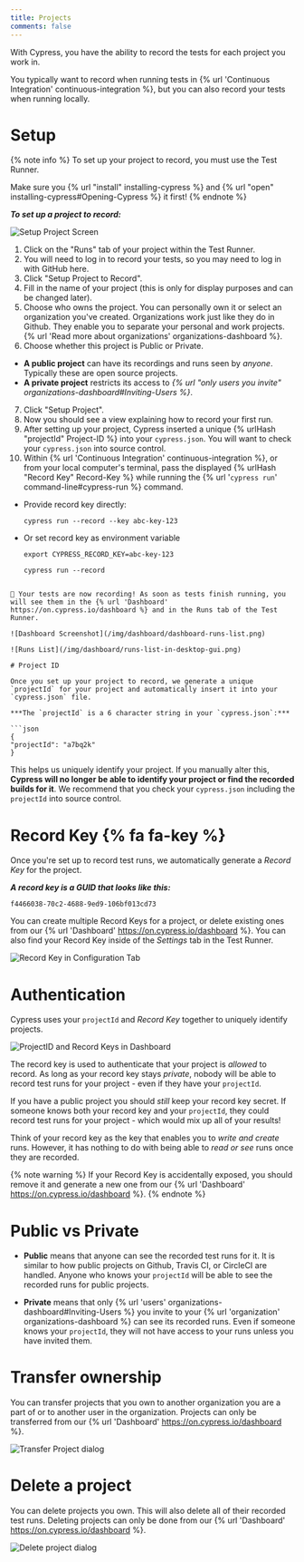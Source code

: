 ```yaml
---
title: Projects
comments: false
---
```


With Cypress, you have the ability to record the tests for each project you work in.

You typically want to record when running tests in {% url 'Continuous Integration' continuous-integration %}, but you can also record your tests when running locally.

# Setup

{% note info %}
To set up your project to record, you must use the Test Runner.

Make sure you {% url "install" installing-cypress %} and {% url "open" installing-cypress#Opening-Cypress %} it first!
{% endnote %}

***To set up a project to record:***

![Setup Project Screen](/img/dashboard/setup-to-record.gif)

1. Click on the "Runs" tab of your project within the Test Runner.
2. You will need to log in to record your tests, so you may need to log in with GitHub here.
3. Click "Setup Project to Record".
4. Fill in the name of your project (this is only for display purposes and can be changed later).
5. Choose who owns the project. You can personally own it or select an organization you've created. Organizations work just like they do in Github. They enable you to separate your personal and work projects. {% url 'Read more about organizations' organizations-dashboard %}.
6. Choose whether this project is Public or Private.
  - **A public project** can have its recordings and runs seen by *anyone*. Typically these are open source projects.
  - **A private project** restricts its access to *{% url "only users you invite" organizations-dashboard#Inviting-Users %}*.
7. Click "Setup Project".
8. Now you should see a view explaining how to record your first run.
9. After setting up your project, Cypress inserted a unique {% urlHash "projectId" Project-ID %} into your `cypress.json`. You will want to check your `cypress.json` into source control.
10. Within {% url 'Continuous Integration' continuous-integration %}, or from your local computer's terminal, pass the displayed {% urlHash "Record Key" Record-Key %} while running the {% url '`cypress run`' command-line#cypress-run %} command.
  - Provide record key directly:
    ```shell
    cypress run --record --key abc-key-123
    ```

  - Or set record key as environment variable
    ```shell
    export CYPRESS_RECORD_KEY=abc-key-123
    ```
    ```shell
    cypress run --record
  ```

🎉 Your tests are now recording! As soon as tests finish running, you will see them in the {% url 'Dashboard' https://on.cypress.io/dashboard %} and in the Runs tab of the Test Runner.

![Dashboard Screenshot](/img/dashboard/dashboard-runs-list.png)

![Runs List](/img/dashboard/runs-list-in-desktop-gui.png)

# Project ID

Once you set up your project to record, we generate a unique `projectId` for your project and automatically insert it into your `cypress.json` file.

***The `projectId` is a 6 character string in your `cypress.json`:***

```json
{
  "projectId": "a7bq2k"
}
```

This helps us uniquely identify your project. If you manually alter this, **Cypress will no longer be able to identify your project or find the recorded builds for it**. We recommend that you check your `cypress.json` including the `projectId` into source control.

# Record Key {% fa fa-key %}

Once you're set up to record test runs, we automatically generate a *Record Key* for the project.

***A record key is a GUID that looks like this:***

```text
f4466038-70c2-4688-9ed9-106bf013cd73
```

You can create multiple Record Keys for a project, or delete existing ones from our {% url 'Dashboard' https://on.cypress.io/dashboard %}. You can also find your Record Key inside of the *Settings* tab in the Test Runner.

![Record Key in Configuration Tab](/img/dashboard/record-key-shown-in-desktop-gui-configuration.png)

# Authentication

Cypress uses your `projectId` and *Record Key* together to uniquely identify projects.

![ProjectID and Record Keys in Dashboard](/img/dashboard/project-id-and-record-key-shown-in-dashboard.png)

The record key is used to authenticate that your project is *allowed* to record. As long as your record key stays *private*, nobody will be able to record test runs for your project - even if they have your `projectId`.

If you have a public project you should *still* keep your record key secret. If someone knows both your record key and your `projectId`, they could record test runs for your project - which would mix up all of your results!

Think of your record key as the key that enables you to *write and create* runs. However, it has nothing to do with being able to *read or see* runs once they are recorded.

{% note warning  %}
If your Record Key is accidentally exposed, you should remove it and generate a new one from our {% url 'Dashboard' https://on.cypress.io/dashboard %}.
{% endnote %}

# Public vs Private

- **Public** means that anyone can see the recorded test runs for it. It is similar to how public projects on Github, Travis CI, or CircleCI are handled. Anyone who knows your `projectId` will be able to see the recorded runs for public projects.

- **Private** means that only {% url 'users' organizations-dashboard#Inviting-Users %} you invite to your {% url 'organization' organizations-dashboard %} can see its recorded runs. Even if someone knows your `projectId`, they will not have access to your runs unless you have invited them.

# Transfer ownership

You can transfer projects that you own to another organization you are a part of or to another user in the organization. Projects can only be transferred from our {% url 'Dashboard' https://on.cypress.io/dashboard %}.

![Transfer Project dialog](/img/dashboard/transfer-ownership-of-project-dialog.png)

# Delete a project

You can delete projects you own. This will also delete all of their recorded test runs. Deleting projects can only be done from our {% url 'Dashboard' https://on.cypress.io/dashboard %}.

![Delete project dialog](/img/dashboard/remove-project-dialog.png)
